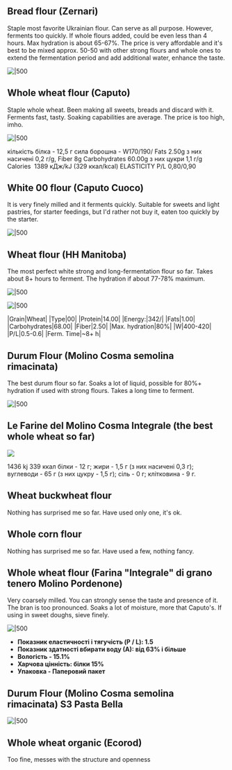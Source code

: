 
## Bread flour (Zernari)

Staple most favorite Ukrainian flour. Can serve as all purpose. However, ferments too quickly. If whole flours added, could be even less than 4 hours. Max hydration is about 65-67%. The price is very affordable and it's best to be mixed approx. 50-50 with other strong flours and whole ones to extend the fermentation period and add additional water, enhance the taste.

![|500](https://lh3.googleusercontent.com/pw/AP1GczMVqO7X0CvGQN_DNt_OQ9ujzqUmn83fecYKILXC6ySSa33KFh4y5zfX-cGItOr3itvlWnYBHTkUUzIBw4YId56gcC6NdTCUHougVPv0vEVn7uvY1GoE5F6lYgW3J48-C3eJIksTtJnmDr2q09aivQmb=w500-h653-s-no-gm?authuser=0)
## Whole wheat flour (Caputo)

Staple whole wheat. Been making all sweets, breads and discard with it. Ferments fast, tasty. Soaking capabilities are average. The price is too high, imho.

![|500](https://lh3.googleusercontent.com/pw/AP1GczPRxIbj7pAoSsIPBmd0OQX7GRyD5mMmN9GFaPAuN7fxKhOEUVmpRfOSxyF8dl2BLSp3fJd6DSHqdVIisDVbm2U4DrE-rB9Z1jppNMhp5pxlKRLCHpZTi7puN60phxySeli4PxLsxVSsX-vvudF4F5yM=w600-h400-s-no-gm?authuser=0)

кількість білка - 12,5 г
сила борошна - W170/190/
Fats 2.50g з них насичені 0,2 г/g,
Fiber 8g
Carbohydrates 60.00g з них цукри 1,1 г/g
Calories  1389 кДж/kJ (329 ккал/kcal)
ELASTICITY P/L 0,80/0,90
## White 00 flour (Caputo Cuoco)

It is very finely milled and it ferments quickly. Suitable for sweets and light pastries, for starter feedings, but I'd rather not buy it, eaten too quickly by the starter.

![|500](https://lh3.googleusercontent.com/pw/AP1GczPy7VWGRxP_hZQZcLoIFabdpX8oCWMaOylDPXQdhVajsi7FWNdjL22tfxcUeoOb1KZoC7VflVzD6uKDSELgksz92A8-0tCKWRcRzcMi-X9x2mRBMXVyFQmDAi3nzlXB_Su_uRP2MaP12D43xXyHcwTF=w435-h569-s-no-gm?authuser=0)

## Wheat flour (HH Manitoba)

The most perfect white strong and long-fermentation flour so far. Takes about 8+ hours to ferment. The hydration if about 77-78% maximum.

![|500](https://lh3.googleusercontent.com/pw/AP1GczNE5NtS9fpnbHok0YImCtWLOqManAixKMuDQvxgh0hookix_vLHcNJAbURpf7RtQ5qa6awllFIllKj_3WSBEY3yGRPQu9dX0DmO02GQqVI6lOAlqNQl1qr2SVVygWznYeHg17BawDI2KZmGO39A5UZL=w858-h858-s-no-gm?authuser=0)

![|500](https://lh3.googleusercontent.com/pw/AP1GczP5FQYmJ3jVEr2cb9eGSeccfTLH5w2ss3iKFZyD7s3FV_hmyMdj1beRy1Ub7ZNs7Yo42SlM_0IE7vGaDhgaHhfOxkyPHnMHm3xCoxYE3bvbaZPF8YULeEQbKHzheXAjElfK6QpdAvT-FKAYx966wfZS=w858-h858-s-no-gm?authuser=0)

 
|Grain|Wheat|
|Type|00|
|Protein|14.00|
|Energy:|342/|
|Fats|1.00|
|Carbohydrates|68.00|
|Fiber|2.50|
|Max. hydration|80%|
|W|400-420|
|P/L|0.5-0.6|
|Ferm. Time|~8+ h|

## Durum Flour (Molino Cosma semolina rimacinata)

The best durum flour so far. Soaks a lot of liquid, possible for 80%+ hydration if used with strong flours. Takes a long time to ferment.

![|500](https://lh3.googleusercontent.com/pw/AP1GczPUItfYOlKWUtN3CHAAh0UEZF2bqKFbvoL1n_NW5c5T2zTp0GxwfpQoDtWqM981p_1VB4tVYpfvp03eWOkr3_gNajFupnLjvsyW9LZ43xJWej9z5EmUOW7UzhzaIgcK4ag-BmuTxSATZXnNIuVzM6Kt=w858-h858-s-no-gm?authuser=0)

## Le Farine del Molino Cosma Integrale (the best whole wheat so far)

![](https://lh3.googleusercontent.com/pw/AP1GczPgvNXa9dwrOLDE7qbuIib_Y20zEAtDPecEsv9qkx6nEVKZ71-09TLoSAVVDdOpimUREc3k7xRD8y8RTMoMn5-xiZgmNe3SVbK0aLeI53KD04talgGgagVjSaFe2jXqev7YuKlbg7PqgO-wU8oNRv5t=w792-h903-s-no-gm?authuser=0)

1436 kj 339 ккал білки - 12 г; жири - 1,5 г (з них насичені 0,3 г); вуглеводи - 65 г (з них цукру - 1,5 г); сіль - 0 г; клітковина - 9 г.
## Wheat buckwheat flour

Nothing has surprised me so far. Have used only one, it's ok.

## Whole corn flour

Nothing has surprised me so far. Have used a few, nothing fancy.

## Whole wheat flour (Farina "Integrale" di grano tenero Molino Pordenone)

Very coarsely milled. You can strongly sense the taste and presence of it. The bran is too pronounced. Soaks a lot of moisture, more that Caputo's. If using in sweet doughs, sieve finely.

![|500](https://lh3.googleusercontent.com/pw/AP1GczOFKZ6bVzUNYrSr5LgTBAnJCsQctmWkjmj_wyfkLKd8biuD7J90X90hq2vDfS0Xf9bAJl-meN-_vbJHx-4GozIa0ZdNLEBP1AHSj2P-YHUKM2A_Xg3ris-QDj-TCeoO7IhYNybTqef105iEqqMf1K0o=w841-h858-s-no-gm?authuser=0)

- **Показник еластичності і тягучість (P / L): 1.5**
- **Показник здатності вбирати воду (А): від 63% і більше**
- **Вологість - 15.1%**
- **Харчова цінність: білки 15%**
- **Упаковка - Паперовий пакет**
## Durum Flour (Molino Cosma semolina rimacinata) S3 Pasta Bella

![|500](https://lh3.googleusercontent.com/pw/AP1GczMNMFLjWC5J_-r7rsITse0JxtF8cpvgiXxd9MfycNCCRaKWDMUPd6uTkJwlUNZ5Y1bHBwFn1bsJ8WLFgtlSyDqy4JPMW5jZ2leWlPXDNGzGK_m0hWXymTjG1tPGWMAAg-ZJzccwtRcGz5zaBiqE9Rom=w841-h858-s-no-gm?authuser=0)

## Whole wheat organic (Ecorod)
Too fine, messes with the structure and openness